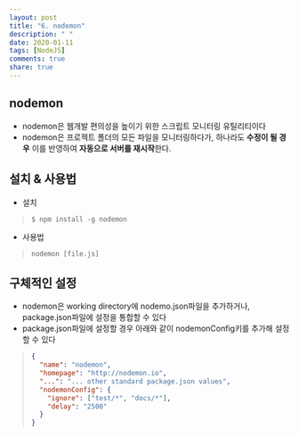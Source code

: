 ```yaml
---
layout: post
title: "6. nodemon"
description: " "
date: 2020-01-11
tags: [NodeJS]
comments: true
share: true
---
```


## nodemon

- nodemon은 웹개발 편의성을 높이기 위한 스크립트 모니터링 유틸리티이다
- nodemon은 프로젝트 폴더의 모든 파일을 모니터링하다가, 하나라도 **수정이 될 경우** 이를 반영하여 **자동으로 서버를 재시작**한다.

## 설치 & 사용법

- 설치

> `$ npm install -g nodemon`

- 사용법

> `nodemon [file.js]`



## 구체적인 설정

- nodemon은 working directory에 nodemo.json파일을 추가하거나, package.json파일에 설정을 통합할 수 있다
- package.json파일에 설정할 경우 아래와 같이 nodemonConfig키를 추가해 설정할 수 있다

> ```json
> {
>   "name": "nodemon",
>   "homepage": "http://nodemon.io",
>   "...": "... other standard package.json values",
>   "nodemonConfig": {
>     "ignore": ["test/*", "docs/*"],
>     "delay": "2500"
>   }
> }
> ```




